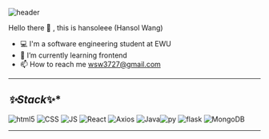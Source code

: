 ![header](https://capsule-render.vercel.app/api?type=waving&color=gradient&height=300&section=header&text=hansol&fontSize=70)

Hello there 👋 , this is hansoleee (Hansol Wang)
- 💻 I'm a software engineering student at EWU
- 🌱 I’m currently learning frontend
- 📫 How to reach me wsw3727@gmail.com
- - -

## *✨Stack*✨*
![html5](https://img.shields.io/badge/HTML5-E34F26?style=flat-square&logo=HTML5&logoColor=white) ![CSS](https://img.shields.io/badge/CSS-1572B6?style=flat-square&logo=CSS3&logoColor=white) ![JS](https://img.shields.io/badge/JavaScript-F7DF1E?style=flat-square&logo=JavaScript&logoColor=black)  ![React](https://img.shields.io/badge/React-92CAFB?style=flat-square&logo=React&logoColor=white)
![Axios](https://img.shields.io/badge/Axios-AE68D1?style=flat-square&logo=Axios&logoColor=white) ![Java](https://img.shields.io/badge/Java-007396?style=flat-square&logo=Java&logoColor=white)![py](https://img.shields.io/badge/Python-3766AB?style=flat-square&logo=Python&logoColor=white) ![flask](https://img.shields.io/badge/Flask-000000?style=flat-square&logo=Flask&logoColor=white)
![MongoDB](https://img.shields.io/badge/MongoDB-47A248?style=flat-square&logo=MongoDB&logoColor=white)
- - -


